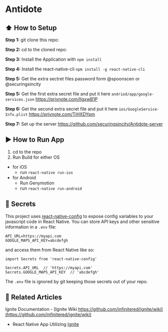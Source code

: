 #  Antidote


## :arrow_up: How to Setup

**Step 1:** git clone this repo:

**Step 2:** cd to the cloned repo:

**Step 3:** Install the Application with `npm install`

**Step 4:** Install the react-native-cli `npm install -g react-native-cli`

**Step 5:** Get the extra sectret files password form @spoonscen or @securingsincity

**Step 5:** Get the first extra secret file and put it here `andriod/app/google-services.json` https://privnote.com/lIgxwB1P

**Step 6:** Get the second extra secret file and put it here `ios/GoogleService-Info.plist` https://privnote.com/TiHXDYpm

**Step 7:** Set up the server https://github.com/securingsincity/Antidote-server


## :arrow_forward: How to Run App

1. cd to the repo
2. Run Build for either OS
  * for iOS
    * run `react-native run-ios`
  * for Android
    * Run Genymotion
    * run `react-native run-android`







## :closed_lock_with_key: Secrets

This project uses [react-native-config](https://github.com/luggit/react-native-config) to expose config variables to your javascript code in React Native. You can store API keys
and other sensitive information in a `.env` file:

```
API_URL=https://myapi.com
GOOGLE_MAPS_API_KEY=abcdefgh
```

and access them from React Native like so:

```
import Secrets from 'react-native-config'

Secrets.API_URL  // 'https://myapi.com'
Secrets.GOOGLE_MAPS_API_KEY  // 'abcdefgh'
```

The `.env` file is ignored by git keeping those secrets out of your repo.

## :open_file_folder: Related Articles
Ignite Documentation - [Ignite Wiki https://github.com/infinitered/ignite/wiki](https://github.com/infinitered/ignite/wiki)
* React Native App Utilizing [Ignite](https://github.com/infinitered/ignite)
